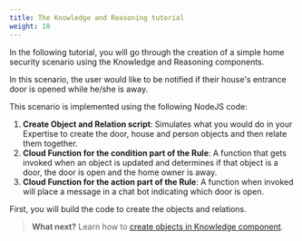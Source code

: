 ```yaml
---
title: The Knowledge and Reasoning tutorial
weight: 10
---
```


In the following tutorial, you will go through the creation of a simple home security scenario using the Knowledge and Reasoning components.

In this scenario, the user would like to be notified if their house's entrance door is opened while he/she is away.

This scenario is implemented using the following NodeJS code:
1. **Create Object and Relation script**: Simulates what you would do in your Expertise to create the door, house and person objects and then relate them together.
2. **Cloud Function for the condition part of the Rule**: A function that gets invoked when an object is updated and determines if that object is a door, the door is open and the home owner is away.
3. **Cloud Function for the action part of the Rule**: A function when invoked will place a message in a chat bot indicating which door is open.

First, you will build the code to create the objects and relations.

> **What next?** Learn how to [create objects in Knowledge component]({{site.baseurl}}/knowledge/create-objects).
